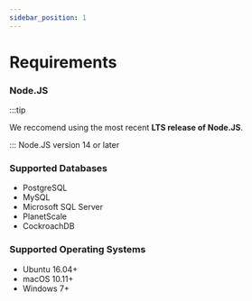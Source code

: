 ```yaml
---
sidebar_position: 1
---
```


# Requirements

### Node.JS
:::tip

We reccomend using the most recent **LTS release of Node.JS**.

:::
Node.JS version 14 or later

### Supported Databases
- PostgreSQL <!-- Deploy on **[Hye Cloud]("https://cloud.hye.gg")** -->
- MySQL <!-- Deploy on **[Hye Cloud]("https://cloud.hye.gg")** -->
- Microsoft SQL Server
- PlanetScale
- CockroachDB


### Supported Operating Systems
- Ubuntu 16.04+
- macOS 10.11+
- Windows 7+